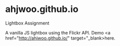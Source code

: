 # ahjwoo.github.io
Lightbox Assignment

A vanilla JS lightbox using the Flickr API.
Demo <a href="http://ahjwoo.github.io/" target="_blank>here</a>.
